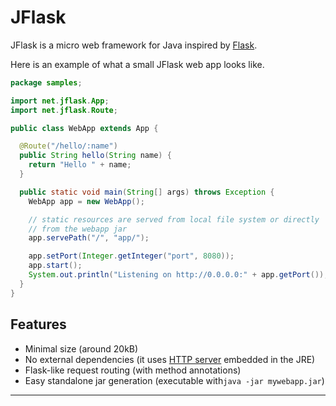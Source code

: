 JFlask
======

JFlask is a micro web framework for Java inspired by [Flask](http://flask.pocoo.org/).




Here is an example of what a small JFlask web app looks like.
```java
package samples;

import net.jflask.App;
import net.jflask.Route;

public class WebApp extends App {

  @Route("/hello/:name")
  public String hello(String name) {
    return "Hello " + name;
  }

  public static void main(String[] args) throws Exception {
    WebApp app = new WebApp();

    // static resources are served from local file system or directly
    // from the webapp jar
    app.servePath("/", "app/");

    app.setPort(Integer.getInteger("port", 8080));
    app.start();
    System.out.println("Listening on http://0.0.0.0:" + app.getPort());
  }
}
```

Features
--------
 - Minimal size (around 20kB)
 - No external dependencies (it uses [HTTP server](http://docs.oracle.com/javase/7/docs/jre/api/net/httpserver/spec/com/sun/net/httpserver/package-summary.html) embedded in the JRE)
 - Flask-like request routing (with method annotations)
 - Easy standalone jar generation (executable with`java -jar mywebapp.jar`)


----------


